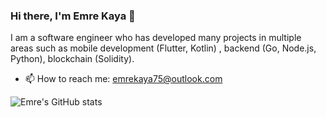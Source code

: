 ### Hi there, I'm Emre Kaya 👋

I am a software engineer who has developed many projects in multiple areas such as mobile development (Flutter, Kotlin) , backend (Go, Node.js, Python), blockchain (Solidity).
- 📫 How to reach me: emrekaya75@outlook.com

![Emre's GitHub stats](https://github-readme-stats.vercel.app/api?username=0xemrekaya&show_icons=true&theme=github_dark_dimmed&rank_icon=github)




<!--
**emrekaya035/emrekaya035** is a ✨ _special_ ✨ repository because its `README.md` (this file) appears on your GitHub profile.

Here are some ideas to get you started:

- 🔭 I’m currently working on ...
- 🌱 I’m currently learning ...
- 👯 I’m looking to collaborate on ...
- 🤔 I’m looking for help with ...
- 💬 Ask me about ...
- 📫 How to reach me: ...
- 😄 Pronouns: ...
- ⚡ Fun fact: ...
-->
